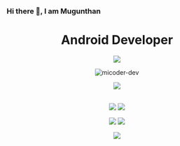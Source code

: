 ### Hi there 👋, I am Mugunthan
<h1 align="center"> Android Developer </h1>
<p align="center"> <img src="https://micoder-dev.github.io/files/mybanner.png"/> </p>

<p align="center"> <img src="https://komarev.com/ghpvc/?username=micoder-dev&label=Profile%20views&color=0e75b6&style=flat" alt="micoder-dev"/> </p>

<table>
  <tr>
      <p align="center"> <img src="https://github-profile-trophy.vercel.app/?username=Micoder-dev&theme=monokai&row=1&column=7"/> </p>
  </tr>
</table>

<p align="center">
        <img src="http://github-profile-summary-cards.vercel.app/api/cards/repos-per-language?username=micoder-dev&theme=gruvbox"/>
        <img src="http://github-profile-summary-cards.vercel.app/api/cards/most-commit-language?username=micoder-dev&theme=gruvbox"/>
</p>

<p align="center">
        <img src="http://github-profile-summary-cards.vercel.app/api/cards/stats?username=micoder-dev&theme=gruvbox"/>
        <img src="http://github-profile-summary-cards.vercel.app/api/cards/productive-time?username=micoder-dev&theme=gruvbox&utcOffset=8"/>
</p>

<p align="center"> <img src="http://github-profile-summary-cards.vercel.app/api/cards/profile-details?username=micoder-dev&theme=gruvbox"/> </p>
